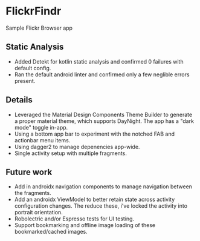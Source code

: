 # FlickrFindr
Sample Flickr Browser app

## Static Analysis
- Added Detekt for kotlin static analysis and confirmed 0 failures with default config.
- Ran the default android linter and confirmed only a few neglible errors present.

## Details
- Leveraged the Material Design Components Theme Builder to generate a proper material theme, which supports DayNight. The app has a "dark mode" toggle in-app.
- Using a bottom app bar to experiment with the notched FAB and actionbar menu items.
- Using dagger2 to manage depenencies app-wide.
- Single activity setup with multiple fragments.

## Future work
- Add in androidx navigation components to manage navigation between the fragments.
- Add an androidx ViewModel to better retain state across activity configuration changes.  The reduce these, i've locked the activity into portrait orientation.
- Robolectric and/or Espresso tests for UI testing.
- Support bookmarking and offline image loading of these bookmarked/cached images.
